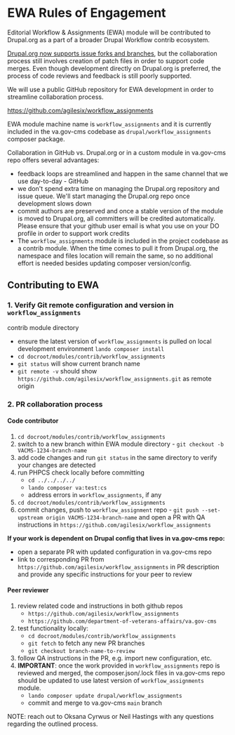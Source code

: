 # EWA Rules of Engagement

Editorial Workflow & Assignments (EWA) module will be contributed to Drupal.org
as a part of a broader Drupal Workflow contrib ecosystem.

[Drupal.org now supports issue forks and branches](https://glamanate.com/blog/new-issue-forks-functionality-going-be-awesome),
but the collaboration process still involves creation of patch files in order
to support code merges. Even though development directly on Drupal.org is
preferred, the process of code reviews and feedback is still poorly supported.

We will use a public GitHub repository for EWA development in order to
streamline collaboration process.

https://github.com/agilesix/workflow_assignments 

EWA module machine name is `workflow_assignments` and it is currently included
in the va.gov-cms codebase as `drupal/workflow_assignments` composer package.

Collaboration in GitHub vs. Drupal.org or in a custom module in va.gov-cms repo
offers several advantages:
* feedback loops are streamlined and happen in the same channel that we use
day-to-day - GitHub
* we don't spend extra time on managing the Drupal.org repository and issue queue.
We'll start managing the Drupal.org repo once development slows down
* commit authors are preserved and once a stable version of the module is moved
to Drupal.org, all committers will be credited automatically. Please ensure that
your github user email is what you use on your DO profile in order to support
work credits
* The `workflow_assignments` module is included in the project codebase as a
contrib module. When the time comes to pull it from Drupal.org, the namespace and
files location will remain the same, so no additional effort is needed besides
updating composer version/config.

## Contributing to EWA

### 1. Verify Git remote configuration and version in `workflow_assignments`
contrib module directory

* ensure the latest version of `workflow_assignments` is pulled on local
development environment `lando composer install`
* `cd docroot/modules/contrib/workflow_assignments`
* `git status` will show current branch name
* `git remote -v` should show 
`https://github.com/agilesix/workflow_assignments.git` as remote origin

### 2. PR collaboration process

#### Code contributor

1. `cd docroot/modules/contrib/workflow_assignments`
1. switch to a new branch within EWA module directory - 
`git checkout -b VACMS-1234-branch-name`
1. add code changes and run `git status` in the same directory to verify your
changes are detected
1. run PHPCS check locally before committing
   * `cd ../../../../ `
   * `lando composer va:test:cs`
   * address errors in `workflow_assignments`, if any
1. `cd docroot/modules/contrib/workflow_assignments`
1. commit changes, push to `workflow_assignment` repo - 
`git push --set-upstream origin VACMS-1234-branch-name` and open a PR with QA
instructions in `https://github.com/agilesix/workflow_assignments`

**If your work is dependent on Drupal config that lives in va.gov-cms repo:**
* open a separate PR with updated configuration in va.gov-cms repo
* link to corresponding PR from `https://github.com/agilesix/workflow_assignments`
in PR description and provide any specific instructions for your peer to review

#### Peer reviewer

1. review related code and instructions in both github repos
   * `https://github.com/agilesix/workflow_assignments`
   * `https://github.com/department-of-veterans-affairs/va.gov-cms`
1. test functionality locally:
   * `cd docroot/modules/contrib/workflow_assignments`
   * `git fetch` to fetch any new PR branches
   * `git checkout branch-name-to-review`
1. follow QA instructions in the PR, e.g. import new configuration, etc.
1. **IMPORTANT**: once the work provided in `workflow_assignments` repo is
reviewed and merged, the composer.json/.lock files in va.gov-cms repo should be
updated to use latest version of `workflow_assignments` module.
   * `lando composer update drupal/workflow_assignments`
   * commit and merge to va.gov-cms `main` branch

NOTE: reach out to Oksana Cyrwus or Neil Hastings with any questions regarding
the outlined process.
